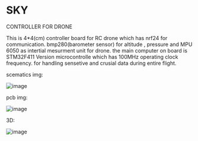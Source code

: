 # SKY
CONTROLLER FOR DRONE


This is 4*4(cm) controller board for RC drone 
which has nrf24 for communication.
bmp280(barometer sensor) for altitude , pressure and MPU 6050 as intertial mesurment unit for drone.
the main computer on board is STM32F411 Version microcontrolle which has 100MHz operating clock frequency.
for handling sensetive and crusial data during entire flight.


scematics img:

![image](https://user-images.githubusercontent.com/114358863/228628429-09c70a89-7db2-49fd-b2ef-2cce207696d4.png)

pcb img:

![image](https://user-images.githubusercontent.com/114358863/228628094-14ec1e12-a6ac-4a39-9471-7c13ca92b75c.png)

3D:

![image](https://user-images.githubusercontent.com/114358863/228628309-ca51cfef-0d01-4d40-bd45-98916c7a1b14.png)

